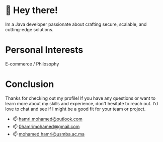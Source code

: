 # 👋 Hey there!
Im a Java developer passionate about crafting secure, scalable, and cutting-edge solutions. 

# Personal Interests
E-commerce / Philosophy 

# Conclusion

Thanks for checking out my profile! If you have any questions or want to learn more about my skills and experience, don't hesitate to reach out. I'd love to chat and see if I might be a good fit for your team or project.

- 📫 hamri.mohamed@outlook.com
- 📫 0hamrimohamed@gmail.com
- 📫 mohamed.hamri@usmba.ac.ma

<!---
hamrimed/hamrimed is a ✨ special ✨ repository because its `README.md` (this file) appears on your GitHub profile.
You can click the Preview link to take a look at your changes.
--->
